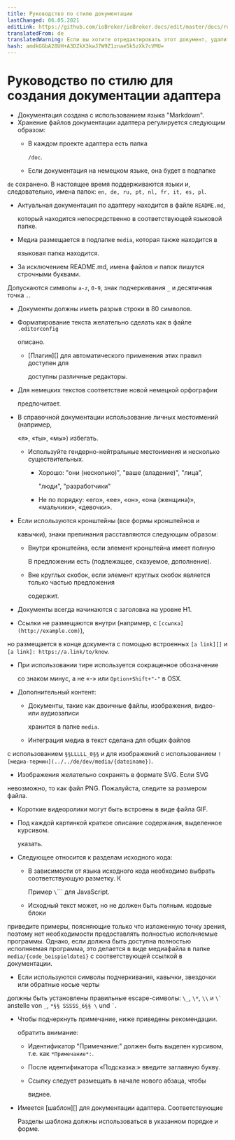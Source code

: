 ```yaml
---
title: Руководство по стилю документации
lastChanged: 06.05.2021
editLink: https://github.com/ioBroker/ioBroker.docs/edit/master/docs/ru/dev/adapterdocstyleguide.md
translatedFrom: de
translatedWarning: Если вы хотите отредактировать этот документ, удалите поле «translationFrom», в противном случае этот документ будет снова автоматически переведен
hash: amdkGGbA28UH+A3DZkX3kwJ7W9Z1znae5k5zXk7cVMU=
---
```

# Руководство по стилю для создания документации адаптера
* Документация создана с использованием языка "Markdown".
* Хранение файлов документации адаптера регулируется следующим образом:
  * В каждом проекте адаптера есть папка

    `/doc`.

  * Если документация на немецком языке, она будет в подпапке

`de` сохранено. В настоящее время поддерживаются языки и, следовательно, имена папок: `en, de, ru, pt, nl, fr, it, es, pl`.

  * Актуальная документация по адаптеру находится в файле `README.md`,

    который находится непосредственно в соответствующей языковой папке.

  * Медиа размещается в подпапке `media`, которая также находится в

    языковая папка находится.

  * За исключением README.md, имена файлов и папок пишутся строчными буквами.

Допускаются символы `a-z`, `0-9`, знак подчеркивания `_` и десятичная точка `.`.

* Документы должны иметь разрыв строки в 80 символов.
* Форматирование текста желательно сделать как в файле `.editorconfig`

  описано.

  * [Плагин][] для автоматического применения этих правил доступен для

    доступны различные редакторы.

* Для немецких текстов соответствие новой немецкой орфографии

  предпочитает.

* В справочной документации использование личных местоимений (например,

  «я», «ты», «мы») избегать.

  * Используйте гендерно-нейтральные местоимения и несколько существительных.
    * Хорошо: "они (несколько)", "ваше (владение)", "лица",

      "люди", "разработчики"

    * Не по порядку: «его», «ее», «он», «она (женщина)», «мальчики», «девочки».
* Если используются кронштейны (все формы кронштейнов и

  кавычки), знаки препинания расставляются следующим образом:

  * Внутри кронштейна, если элемент кронштейна имеет полную

    В предложении есть (подлежащее, сказуемое, дополнение).

  * Вне круглых скобок, если элемент круглых скобок является только частью предложения

    содержит.

* Документы всегда начинаются с заголовка на уровне H1.
* Ссылки не размещаются внутри (например, с `[ссылка](http://example.com)`),

но размещается в конце документа с помощью встроенных `[a link][]` и `[a link]: https://a.link/to/know`.

* При использовании тире используется сокращенное обозначение

  со знаком минус, а не «-» или `Option+Shift+"-"` в OSX.

* Дополнительный контент:
  * Документы, такие как двоичные файлы, изображения, видео- или аудиозаписи

    хранится в папке `media`.

  * Интеграция медиа в текст сделана для общих файлов

с использованием `§§LLLLL_0§§` и для изображений с использованием `![медиа-термин](../../de/dev/media/{dateiname})`.

  * Изображения желательно сохранять в формате SVG. Если SVG

невозможно, то как файл PNG. Пожалуйста, следите за размером файла.

  * Короткие видеоролики могут быть встроены в виде файла GIF.
  * Под каждой картинкой краткое описание содержания, выделенное курсивом.

    указать.

* Следующее относится к разделам исходного кода:
  * В зависимости от языка исходного кода необходимо выбрать соответствующую разметку. К

    Пример `\`\`\`` для JavaScript.

  * Исходный текст может, но не должен быть полным. кодовые блоки

приведите примеры, поясняющие только что изложенную точку зрения, поэтому нет необходимости предоставлять полностью исполняемые программы. Однако, если должна быть доступна полностью исполняемая программа, это делается в виде медиафайла в папке `media/{code_beispieldatei}` с соответствующей ссылкой в документации.

* Если используются символы подчеркивания, кавычки, звездочки или обратные косые черты

должны быть установлены правильные escape-символы: `\_`, `\*`, `\\` и ``\` `` anstelle von `_`, `*§§ SSSSS_6§§ \` und `` ` ``.

* Чтобы подчеркнуть примечание, ниже приведены рекомендации.

  обратить внимание:

  * Идентификатор "Примечание:" должен быть выделен курсивом, т.е. как `*Примечание*:`.
  * После идентификатора «Подсказка:» введите заглавную букву.
  * Ссылку следует размещать в начале нового абзаца, чтобы

    виднее.

* Имеется [шаблон][] для документации адаптера. Соответствующие

  Разделы шаблона должны использоваться в указанном порядке и форме.

[Plugin]: http://editorconfig.org/#download

[Vorlage]: dev/adaptertemplate